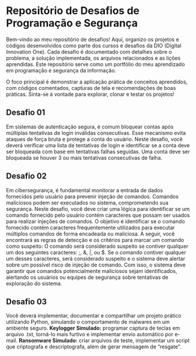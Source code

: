 # Repositório de Desafios de Programação e Segurança

Bem-vindo ao meu repositório de desafios! Aqui, organizo os projetos e códigos desenvolvidos como parte dos cursos e desafios da DIO (Digital Innovation One). Cada desafio é documentado com detalhes sobre o problema, a solução implementada, os arquivos relacionados e as lições aprendidas. Este repositório serve como um portfólio do meu aprendizado em programação e segurança da informação.

O foco principal é demonstrar a aplicação prática de conceitos aprendidos, com códigos comentados, capturas de tela e recomendações de boas práticas. Sinta-se à vontade para explorar, clonar e testar os projetos!


## Desafio 01
Em sistemas de autenticação segura, é comum bloquear contas após múltiplas tentativas de login inválidas consecutivas. Esse mecanismo evita ataques de força bruta e protege a conta do usuário. Neste desafio, você deverá verificar uma lista de tentativas de login e identificar se a conta deve ser bloqueada com base em tentativas falhas seguidas.
Uma conta deve ser bloqueada se houver 3 ou mais tentativas consecutivas de falha.

## Desafio 02
Em cibersegurança, é fundamental monitorar a entrada de dados fornecidos pelo usuário para prevenir injeção de comandos. Comandos maliciosos podem ser executados no sistema, comprometendo sua segurança. Neste desafio, você deve criar uma lógica para identificar se um comando fornecido pelo usuário contém caracteres que possam ser usados para realizar injeções de comandos.
O objetivo é identificar se o comando fornecido contém caracteres frequentemente utilizados para executar múltiplos comandos de forma encadeada ou maliciosa. A seguir, você encontrará as regras de detecção e os critérios para marcar um comando como suspeito: O comando será considerado suspeito se contiver qualquer um dos seguintes caracteres: ;, &, |, ou $. Se o comando contiver qualquer um desses caracteres, será considerado suspeito e o sistema deve alertar sobre um possível risco de injeção de comando. Com isso, o sistema deve garantir que comandos potencialmente maliciosos sejam identificados, alertando os usuários ou equipes de segurança sobre tentativas de exploração do sistema.

## Desafio 03
Você deverá implementar, documentar e compartilhar um projeto prático utilizando Python, simulando o comportamento de malwares em um ambiente seguro.
**Keylogger Simulado:** programar captura de teclas em arquivo .txt, torná-lo mais furtivo e implementar envio automático por e-mail.
**Ransomware Simulado:** criar arquivos de teste, implementar um script que criptografa e descriptografa, além de gerar mensagem de “resgate”.

